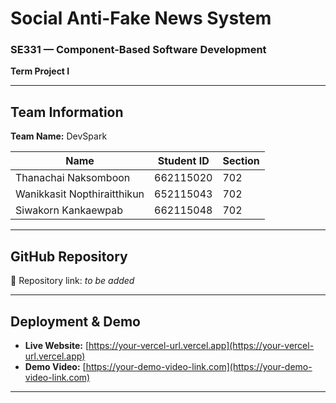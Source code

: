 # Social Anti-Fake News System  
### SE331 — Component-Based Software Development  
**Term Project I**

---

## Team Information

**Team Name:** DevSpark

|  Name                         | Student ID     |  Section   |
|-------------------------------|----------------|------------|
| Thanachai Naksomboon          | 662115020      | 702        |
| Wanikkasit Nopthiraitthikun   | 652115043      | 702        |
| Siwakorn Kankaewpab           | 662115048      | 702        |

---

## GitHub Repository

🔗 Repository link: _to be added_

---

## Deployment & Demo

- **Live Website:** [https://your-vercel-url.vercel.app](https://your-vercel-url.vercel.app)  
- **Demo Video:** [https://your-demo-video-link.com](https://your-demo-video-link.com)

---


